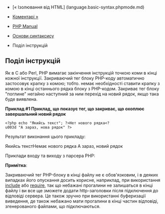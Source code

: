 - [« Ізолювання від HTML] (language.basic-syntax.phpmode.md)
- [Коментарі »](language.basic-syntax.comments.md)

- [PHP Manual](index.md)
- [Основи синтаксису](language.basic-syntax.md)
- Поділ інструкцій

## Поділ інструкцій

Як в C або Perl, PHP вимагає закінчення інструкцій точкою коми в
кінці кожної інструкції. Закриваючий тег блоку PHP-коду автоматично
застосовує крапку з комою; тобто. немає необхідності ставити крапку з
комою в кінці останнього рядка блоку з PHP-кодом. Закриває тег
блоку "поглине" негайно наступний за ним перехід на новий рядок,
якщо така буде виявлена.

**Приклад #1 Приклад, що показує тег, що закриває, що охоплює
завершальний новий рядок**

`<?php echo "Якийсь текст"; ?>Нет нового рядка<?u003d "А зараз, нова рядок" ?> `

Результат виконання цього прикладу:

Якийсь текстНемає нового рядка
А зараз, новий рядок

Приклади входу та виходу з парсера PHP:

<?php    echo 'Це тест';?><?php echo 'Це тест' ?><?php echo 'Ми опустили останній закриваючий тег'; `

> **Примітка**:
>
> Закриваючий тег PHP-блоку в кінці файлу не є обов'язковим, і в
> деяких випадках його опускання досить корисне, наприклад, при
> використання [include](function.include.md) або
> [require](function.require.md), так що небажані прогалини не
> залишаться в кінці файлу і ви все ще зможете додати http-заголовки
> після підключення до відповіді сервера. Це також зручно при використанні
> буферизації виведення, де також небажано мати прогалини в кінці
> частин відповіді, згенерованого файлами, що підключаються.
